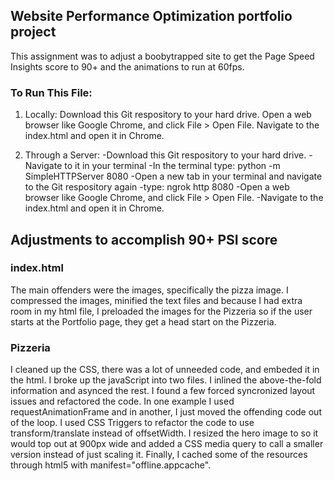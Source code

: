 ## Website Performance Optimization portfolio project
This assignment was to adjust a boobytrapped site to get the Page Speed Insights score to 90+ and the animations to run at 60fps.

### To Run This File:
1. Locally: 
Download this Git respository to your hard drive. 
Open a web browser like Google Chrome, and click File > Open File. 
Navigate to the index.html and open it in Chrome. 

2. Through a Server: 
  -Download this Git respository to your hard drive. 
  -Navigate to it in your terminal
  -In the terminal type: python -m SimpleHTTPServer 8080
  -Open a new tab in your terminal and navigate to the Git respository again
  -type: ngrok http 8080
  -Open a web browser like Google Chrome, and click File > Open File. 
  -Navigate to the index.html and open it in Chrome. 


## Adjustments to accomplish 90+ PSI score

### index.html
The main offenders were the images, specifically the pizza image. I compressed the images, minified the text files and because I had extra room in my html file, I preloaded the images for the Pizzeria so if the user starts at the Portfolio page, they get a head start on the Pizzeria.

### Pizzeria
I cleaned up the CSS, there was a lot of unneeded code, and embeded it in the html. I broke up the javaScript into two files. I inlined the above-the-fold information and asynced the rest. I found a few forced syncronized layout issues and refactored the code. In one example I used requestAnimationFrame and in another, I just moved the offending code out of the loop. I used CSS Triggers to refactor the code to use transform/translate instead of offsetWidth. I resized the hero image to so it would top out at 900px wide and added a CSS media query to call a smaller version instead of just scaling it. Finally, I cached some of the resources through html5 with manifest="offline.appcache".
